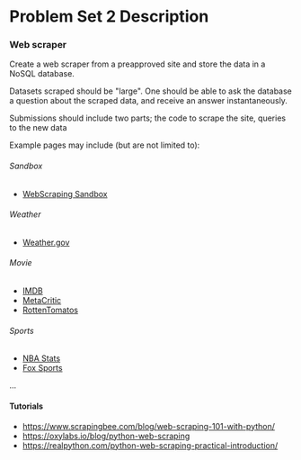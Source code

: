 # Problem Set 2 Description

### Web scraper

Create a web scraper from a preapproved site and store the data in a NoSQL database.


Datasets scraped should be "large". One should be able to ask the database a question about the scraped data, and receive an answer instantaneously.

Submissions should include two parts; the code to scrape the site, queries to the new data


Example pages may include (but are not limited to):

###### Sandbox
* [WebScraping Sandbox](http://toscrape.com/)

###### Weather
* [Weather.gov](https://www.weather.gov/)

###### Movie
* [IMDB](https://www.imdb.com/)
* [MetaCritic](https://www.metacritic.com/)
* [RottenTomatos](https://www.rottentomatoes.com/)

###### Sports
* [NBA Stats](https://stats.nba.com/)
* [Fox Sports](https://www.foxsports.com/)

...

#### Tutorials
* https://www.scrapingbee.com/blog/web-scraping-101-with-python/
* https://oxylabs.io/blog/python-web-scraping
* https://realpython.com/python-web-scraping-practical-introduction/

